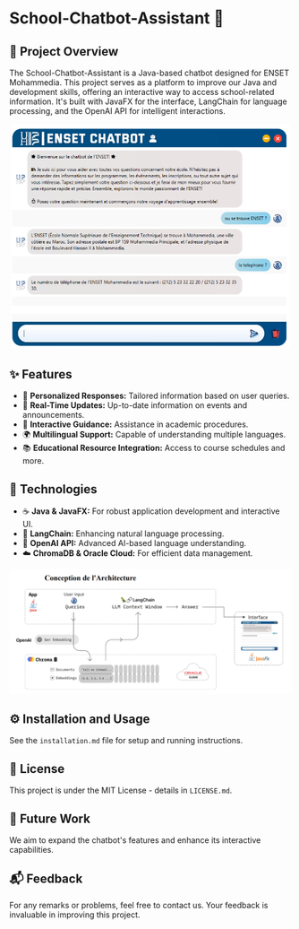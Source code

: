 # School-Chatbot-Assistant :robot:

## :book: Project Overview
The School-Chatbot-Assistant is a Java-based chatbot designed for ENSET Mohammedia. This project serves as a platform to improve our Java and development skills, offering an interactive way to access school-related information. It's built with JavaFX for the interface, LangChain for language processing, and the OpenAI API for intelligent interactions.
<p align="center">
  <img src="https://github.com/ELMOUADDIBE/School-Chatbot/blob/main/src/main/resources/img/ENSET%20CHATBOT.png?raw=true" alt="image projet" width="500">
</p>

## :sparkles: Features
- :speech_balloon: **Personalized Responses:** Tailored information based on user queries.
- :bell: **Real-Time Updates:** Up-to-date information on events and announcements.
- :compass: **Interactive Guidance:** Assistance in academic procedures.
- :earth_africa: **Multilingual Support:** Capable of understanding multiple languages.
- :books: **Educational Resource Integration:** Access to course schedules and more.

## :wrench: Technologies
- :coffee: **Java & JavaFX:** For robust application development and interactive UI.
- :brain: **LangChain:** Enhancing natural language processing.
- :robot: **OpenAI API:** Advanced AI-based language understanding.
- :cloud: **ChromaDB & Oracle Cloud:** For efficient data management.
<p align="center">
  <img src="https://github.com/ELMOUADDIBE/School-Chatbot/blob/main/src/main/resources/img/Conception%20de%20l'Architecture.png?raw=true" alt="image projet" width="750">
</p>

## :gear: Installation and Usage
See the `installation.md` file for setup and running instructions.

## :memo: License
This project is under the MIT License - details in `LICENSE.md`.

## :telescope: Future Work
We aim to expand the chatbot's features and enhance its interactive capabilities.

## :mailbox_with_mail: Feedback
For any remarks or problems, feel free to contact us. Your feedback is invaluable in improving this project.
